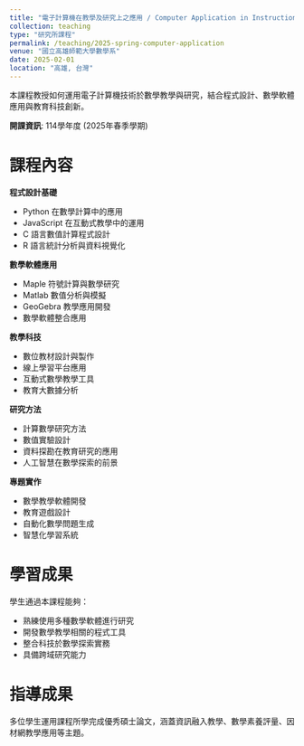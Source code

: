 ```yaml
---
title: "電子計算機在教學及研究上之應用 / Computer Application in Instruction Research"
collection: teaching
type: "研究所課程"
permalink: /teaching/2025-spring-computer-application
venue: "國立高雄師範大學數學系"
date: 2025-02-01
location: "高雄, 台灣"
---
```


本課程教授如何運用電子計算機技術於數學教學與研究，結合程式設計、數學軟體應用與教育科技創新。

**開課資訊**: 114學年度 (2025年春季學期)

課程內容
======

**程式設計基礎**
- Python 在數學計算中的應用
- JavaScript 在互動式教學中的運用
- C 語言數值計算程式設計
- R 語言統計分析與資料視覺化

**數學軟體應用**
- Maple 符號計算與數學研究
- Matlab 數值分析與模擬
- GeoGebra 教學應用開發
- 數學軟體整合應用

**教學科技**
- 數位教材設計與製作
- 線上學習平台應用
- 互動式數學教學工具
- 教育大數據分析

**研究方法**
- 計算數學研究方法
- 數值實驗設計
- 資料探勘在教育研究的應用
- 人工智慧在數學探索的前景

**專題實作**
- 數學教學軟體開發
- 教育遊戲設計
- 自動化數學問題生成
- 智慧化學習系統

學習成果
======

學生通過本課程能夠：
- 熟練使用多種數學軟體進行研究
- 開發數學教學相關的程式工具
- 整合科技於數學探索實務
- 具備跨域研究能力

指導成果
======
多位學生運用課程所學完成優秀碩士論文，涵蓋資訊融入教學、數學素養評量、因材網教學應用等主題。
